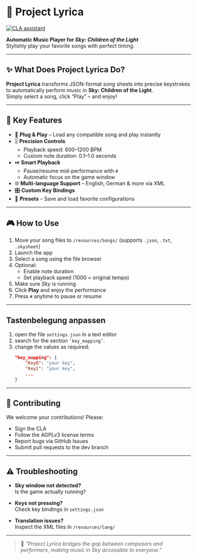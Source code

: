 # 🎹 Project Lyrica

[![CLA assistant](https://cla-assistant.io/readme/badge/VanilleIce/ProjectLyrica)](https://cla-assistant.io/VanilleIce/ProjectLyrica)

**Automatic Music Player for _Sky: Children of the Light_**  
Stylishly play your favorite songs with perfect timing.

---

## ✨ What Does Project Lyrica Do?

**Project Lyrica** transforms JSON-format song sheets into precise keystrokes to automatically perform music in **Sky: Children of the Light**.  
Simply select a song, click “Play” – and enjoy!

---

## 🔑 Key Features

- 🎼 **Plug & Play** – Load any compatible song and play instantly  
- 🎚️ **Precision Controls**  
  - Playback speed: 600–1200 BPM  
  - Custom note duration: 0.1–1.0 seconds  
- ⏯️ **Smart Playback**  
  - Pause/resume mid-performance with `#`  
  - Automatic focus on the game window  
- 🌐 **Multi-language Support** – English, German & more via XML  
- 🎛️ **Custom Key Bindings**  
- 💾 **Presets** – Save and load favorite configurations  

---

## 🎮 How to Use

1. Move your song files to `/resources/Songs/` (supports `.json`, `.txt`, `.skysheet`)  
2. Launch the app  
3. Select a song using the file browser  
4. Optional:  
   - Enable note duration  
   - Set playback speed (1000 = original tempo)  
5. Make sure _Sky_ is running  
6. Click **Play** and enjoy the performance  
7. Press `#` anytime to pause or resume

---

## Tastenbelegung anpassen

1. open the file `settings.json` in a text editor
2. search for the section `‘key_mapping’`.
3. change the values as required:
   ```json
   "key_mapping": {
       "Key0": "your key",
       "Key1": "your key",
       ...
   }

---

## 🤝 Contributing

We welcome your contributions! Please:

- Sign the CLA  
- Follow the AGPLv3 license terms  
- Report bugs via GitHub Issues  
- Submit pull requests to the dev branch

---

## ⚠️ Troubleshooting

- **Sky window not detected?**  
  Is the game actually running?

- **Keys not pressing?**  
  Check key bindings in `settings.json`  

- **Translation issues?**  
  Inspect the XML files in `/resources/lang/`  

---

> 🌈 _“Project Lyrica bridges the gap between composers and performers, making music in Sky accessible to everyone.”_
